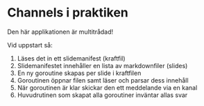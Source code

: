 # Channels i praktiken

Den här applikationen är multitrådad!

Vid uppstart så:

1. Läses det in ett slidemanifest (kraftfil)
2. Slidemanifestet innehåller en lista av markdownfiler (slides)
2. En ny goroutine skapas per slide i kraftfilen
2. Goroutinen öppnar filen samt läser och parsar dess innehåll
2. När goroutinen är klar skickar den ett meddelande via en kanal
3. Huvudrutinen som skapat alla goroutiner inväntar allas svar
